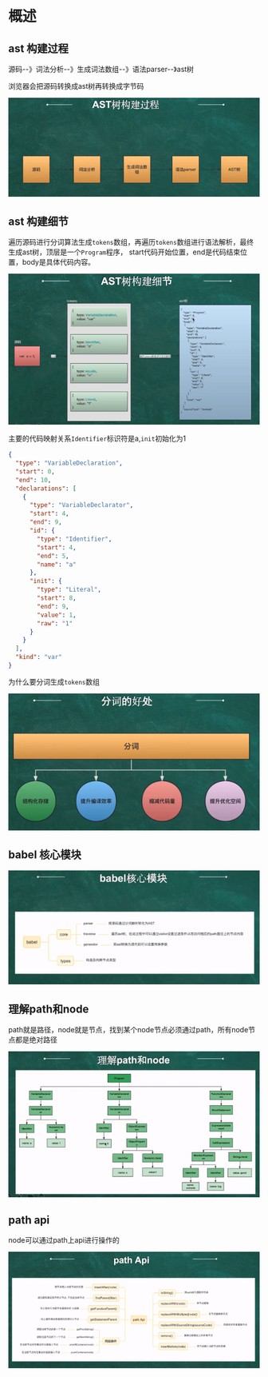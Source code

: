 # 概述

## ast 构建过程

源码--》词法分析--》生成词法数组--》语法parser--》ast树

浏览器会把源码转换成ast树再转换成字节码

![debugger](./img/1.png)

## ast 构建细节

遍历源码进行分词算法生成`tokens`数组，再遍历`tokens`数组进行语法解析，最终生成ast树，顶层是一个`Program`程序，
start代码开始位置，end是代码结束位置，body是具体代码内容。

![debugger](./img/2.png)

主要的代码映射关系`Identifier`标识符是a,`init`初始化为1

```json
{
  "type": "VariableDeclaration",
  "start": 0,
  "end": 10,
  "declarations": [
    {
      "type": "VariableDeclarator",
      "start": 4,
      "end": 9,
      "id": {
        "type": "Identifier",
        "start": 4,
        "end": 5,
        "name": "a"
      },
      "init": {
        "type": "Literal",
        "start": 8,
        "end": 9,
        "value": 1,
        "raw": "1"
      }
    }
  ],
  "kind": "var"
}
```

为什么要分词生成`tokens`数组

![debugger](./img/3.png)

## babel 核心模块

![debugger](./img/4.png)

## 理解path和node

path就是路径，node就是节点，找到某个node节点必须通过path，所有node节点都是绝对路径

![debugger](./img/5.png)

## path api

node可以通过path上api进行操作的

![debugger](./img/6.png)

